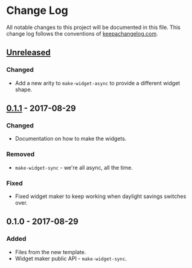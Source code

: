 # Change Log
All notable changes to this project will be documented in this file. This change log follows the conventions of [keepachangelog.com](http://keepachangelog.com/).

## [Unreleased]
### Changed
- Add a new arity to `make-widget-async` to provide a different widget shape.

## [0.1.1] - 2017-08-29
### Changed
- Documentation on how to make the widgets.

### Removed
- `make-widget-sync` - we're all async, all the time.

### Fixed
- Fixed widget maker to keep working when daylight savings switches over.

## 0.1.0 - 2017-08-29
### Added
- Files from the new template.
- Widget maker public API - `make-widget-sync`.

[Unreleased]: https://github.com/your-name/forecast/compare/0.1.1...HEAD
[0.1.1]: https://github.com/your-name/forecast/compare/0.1.0...0.1.1
